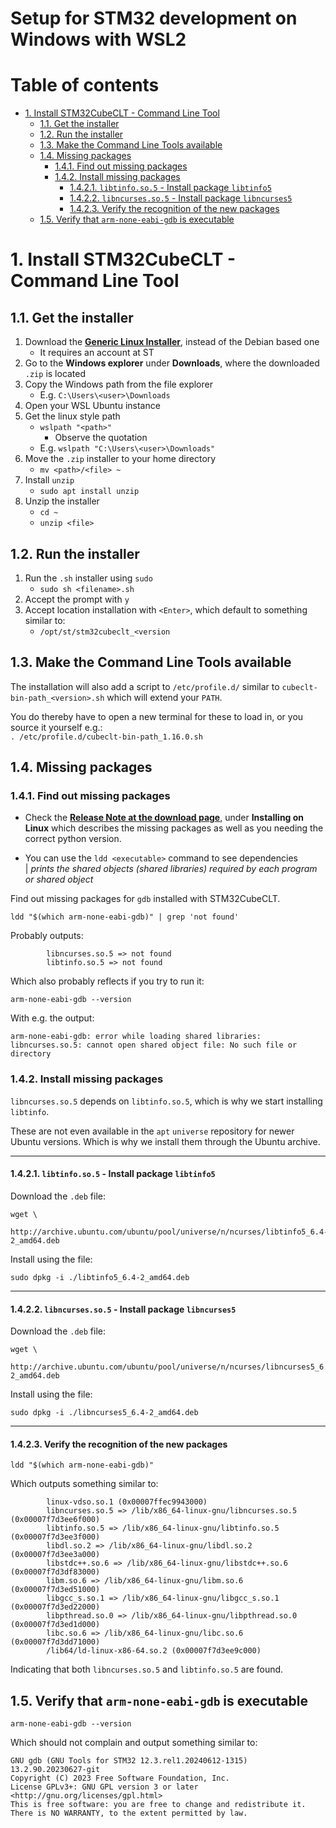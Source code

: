 <!-- Recommended: Use VSCode and the extension 'Markdown All in One' to edit -->

<!-- omit in toc -->
# Setup for STM32 development on Windows with WSL2

<!-- omit in toc -->
# Table of contents

- [1. Install STM32CubeCLT - Command Line Tool](#1-install-stm32cubeclt---command-line-tool)
  - [1.1. Get the installer](#11-get-the-installer)
  - [1.2. Run the installer](#12-run-the-installer)
  - [1.3. Make the Command Line Tools available](#13-make-the-command-line-tools-available)
  - [1.4. Missing packages](#14-missing-packages)
    - [1.4.1. Find out missing packages](#141-find-out-missing-packages)
    - [1.4.2. Install missing packages](#142-install-missing-packages)
      - [1.4.2.1. `libtinfo.so.5` - Install package `libtinfo5`](#1421-libtinfoso5---install-package-libtinfo5)
      - [1.4.2.2. `libncurses.so.5` - Install package `libncurses5`](#1422-libncursesso5---install-package-libncurses5)
      - [1.4.2.3. Verify the recognition of the new packages](#1423-verify-the-recognition-of-the-new-packages)
  - [1.5. Verify that `arm-none-eabi-gdb` is executable](#15-verify-that-arm-none-eabi-gdb-is-executable)

# 1. Install STM32CubeCLT - Command Line Tool

## 1.1. Get the installer

1. Download the [**Generic Linux Installer**](https://www.st.com/en/development-tools/stm32cubeclt.html), instead of the Debian based one
   - It requires an account at ST
2. Go to the **Windows explorer** under **Downloads**, where the downloaded `.zip` is located
3. Copy the Windows path from the file explorer
   - E.g. `C:\Users\<user>\Downloads`
4. Open your WSL Ubuntu instance
5. Get the linux style path
   - `wslpath "<path>"`
       - Observe the quotation
   - E.g. `wslpath "C:\Users\<user>\Downloads"`
6. Move the `.zip` installer to your home directory
   - `mv <path>/<file> ~`
7. Install `unzip`
   - `sudo apt install unzip`
8. Unzip the installer
   - `cd ~`
   - `unzip <file>`

## 1.2. Run the installer

1. Run the `.sh` installer using `sudo`
   - `sudo sh <filename>.sh`
2. Accept the prompt with `y`
3. Accept location installation with `<Enter>`, which default to something similar to:
   - `/opt/st/stm32cubeclt_<version`

## 1.3. Make the Command Line Tools available

The installation will also add a script to `/etc/profile.d/` similar to `cubeclt-bin-path_<version>.sh` which will extend your `PATH`.

You do thereby have to open a new terminal for these to load in, or you source it yourself e.g.:\
`. /etc/profile.d/cubeclt-bin-path_1.16.0.sh`

## 1.4. Missing packages

### 1.4.1. Find out missing packages

* Check the [**Release Note at the download page**](https://developer.arm.com/downloads/-/arm-gnu-toolchain-downloads), under **Installing on Linux** which describes the missing packages as well as you needing the correct python version.

* You can use the `ldd <executable>` command to see dependencies\
| *prints the shared objects (shared libraries) required by each program or shared object*

Find out missing packages for `gdb` installed with STM32CubeCLT.

`ldd "$(which arm-none-eabi-gdb)" | grep 'not found'`

Probably outputs:

```text
        libncurses.so.5 => not found
        libtinfo.so.5 => not found
```

Which also probably reflects if you try to run it:

```shell
arm-none-eabi-gdb --version
```

With e.g. the output:

```text
arm-none-eabi-gdb: error while loading shared libraries: libncurses.so.5: cannot open shared object file: No such file or directory
```

### 1.4.2. Install missing packages

`libncurses.so.5` depends on `libtinfo.so.5`, which is why we start installing `libtinfo`.

These are not even available in the `apt` `universe` repository for newer Ubuntu versions. Which is why we install them through the Ubuntu archive.

---

#### 1.4.2.1. `libtinfo.so.5` - Install package `libtinfo5`

Download the `.deb` file:

```shell
wget \
    http://archive.ubuntu.com/ubuntu/pool/universe/n/ncurses/libtinfo5_6.4-2_amd64.deb
```

Install using the file:

```shell
sudo dpkg -i ./libtinfo5_6.4-2_amd64.deb
```

---

#### 1.4.2.2. `libncurses.so.5` - Install package `libncurses5`

Download the `.deb` file:

```shell
wget \
    http://archive.ubuntu.com/ubuntu/pool/universe/n/ncurses/libncurses5_6.4-2_amd64.deb
```

Install using the file:

```shell
sudo dpkg -i ./libncurses5_6.4-2_amd64.deb
```

---

#### 1.4.2.3. Verify the recognition of the new packages

```shell
ldd "$(which arm-none-eabi-gdb)"
```

Which outputs something similar to:

```text
        linux-vdso.so.1 (0x00007ffec9943000)
        libncurses.so.5 => /lib/x86_64-linux-gnu/libncurses.so.5 (0x00007f7d3ee6f000)
        libtinfo.so.5 => /lib/x86_64-linux-gnu/libtinfo.so.5 (0x00007f7d3ee3f000)
        libdl.so.2 => /lib/x86_64-linux-gnu/libdl.so.2 (0x00007f7d3ee3a000)
        libstdc++.so.6 => /lib/x86_64-linux-gnu/libstdc++.so.6 (0x00007f7d3df83000)
        libm.so.6 => /lib/x86_64-linux-gnu/libm.so.6 (0x00007f7d3ed51000)
        libgcc_s.so.1 => /lib/x86_64-linux-gnu/libgcc_s.so.1 (0x00007f7d3ed22000)
        libpthread.so.0 => /lib/x86_64-linux-gnu/libpthread.so.0 (0x00007f7d3ed1d000)
        libc.so.6 => /lib/x86_64-linux-gnu/libc.so.6 (0x00007f7d3dd71000)
        /lib64/ld-linux-x86-64.so.2 (0x00007f7d3ee9c000)
```

Indicating that both `libncurses.so.5` and `libtinfo.so.5` are found.

## 1.5. Verify that `arm-none-eabi-gdb` is executable

```shell
arm-none-eabi-gdb --version
```

Which should not complain and output something similar to:

```text
GNU gdb (GNU Tools for STM32 12.3.rel1.20240612-1315) 13.2.90.20230627-git
Copyright (C) 2023 Free Software Foundation, Inc.
License GPLv3+: GNU GPL version 3 or later <http://gnu.org/licenses/gpl.html>
This is free software: you are free to change and redistribute it.
There is NO WARRANTY, to the extent permitted by law.
```

